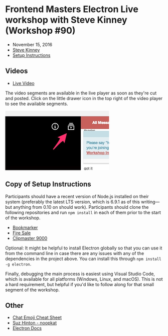 # Frontend Masters Electron Live workshop with Steve Kinney (Workshop #90)

* November 15, 2016
* [Steve Kinney](http://stevekinney.net/)
* [Setup Instructions](https://gist.github.com/stevekinney/4cc5c61e827c00dbea55409f26d1da02)

## Videos

* [Live Video](https://frontendmasters.com/live-event/electron-live/)

The video segments are available in the live player as soon as they're
cut and posted. Click on the little drawer icon in the top right of
the video player to see the available segments.

![](video-drawer.jpg)

## Copy of Setup Instructions

Participants should have a recent version of Node.js installed on their system (preferably the latest LTS version, which is 6.9.1 as of this writing—but anything from 0.10 on should work). Participants should clone the following repositories and run `npm install` in each of them prior to the start of the workshop.

- [Bookmarker](https://github.com/stevekinney/fem-bookmarker)
- [Fire Sale](https://github.com/stevekinney/fem-firesale)
- [Clipmaster 9000](https://github.com/stevekinney/clipmaster-9000-tutorial)

Optional: It might be helpful to install Electron globally so that you can use it from the command line in case there are any issues with any of the dependencies in the project above. You can install this through `npm install -g electron`.

Finally, debugging the main process is easiest using Visual Studio Code, which is available for all platforms (Windows, Linux, and macOS). This is not a hard requirement, but helpful if you'd like to follow along for that small segment of the workshop.


## Other

* [Chat Emoji Cheat Sheet](http://www.webpagefx.com/tools/emoji-cheat-sheet/)
* [Suz Hinton - noopkat](http://noopkat.com/)
* [Electron Docs](http://electron.atom.io/docs/)

